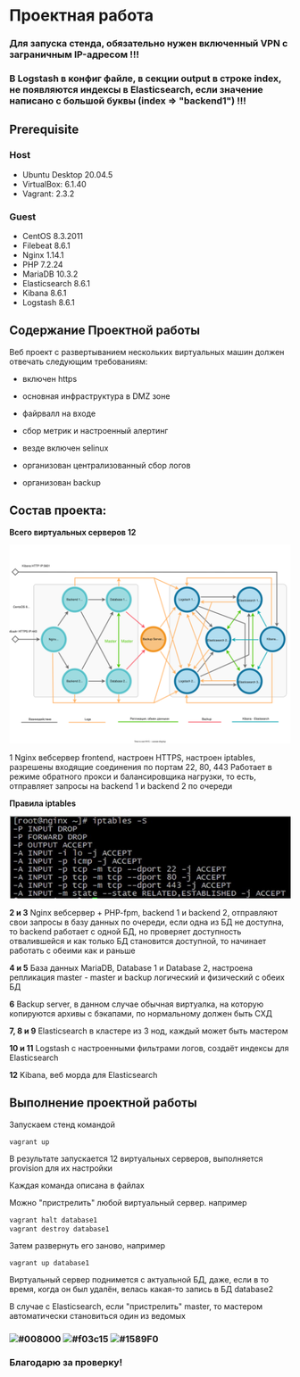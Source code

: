 # Проектная работа

### Для запуска стенда, обязательно нужен включенный VPN с заграничным IP-адресом !!!

### В Logstash в конфиг файле, в секции output в строке index, не появляются индексы в Elasticsearch, если значение написано с большой буквы (index => "backend1") !!!

## **Prerequisite**

### Host ###
- Ubuntu Desktop 20.04.5
- VirtualBox: 6.1.40
- Vagrant: 2.3.2

### Guest ###
- CentOS 8.3.2011
- Filebeat 8.6.1
- Nginx 1.14.1
- PHP 7.2.24
- MariaDB 10.3.2
- Elasticsearch 8.6.1
- Kibana 8.6.1
- Logstash 8.6.1

## **Содержание Проектной работы**

Веб проект с развертыванием нескольких виртуальных машин должен отвечать следующим требованиям:

- включен https

- основная инфраструктура в DMZ зоне

- файрвалл на входе

- сбор метрик и настроенный алертинг

- везде включен selinux

- организован централизованный сбор логов

- организован backup

## **Состав проекта:**

**Всего виртуальных серверов 12**

![Shema](https://github.com/andrey21x6/dz-otus/blob/main/project1/scrin/Shema.svg)

1 Nginx вебсервер frontend, настроен HTTPS, настроен iptables, разрешены входящие соединения по портам 22, 80, 443
Работает в режиме обратного прокси и балансировщика нагрузки, то есть, отправляет запросы на backend 1 и backend 2 по очереди

**Правила iptables**

![iptables](https://github.com/andrey21x6/dz-otus/blob/main/project1/scrin/iptables.jpg)

**2 и 3** Nginx вебсервер + PHP-fpm, backend 1 и backend 2, отправляют свои запросы в базу данных по очереди, если одна из БД не доступна, 
то backend работает с одной БД, но проверяет доступность отвалившейся и как только БД становится доступной, 
то начинает работать с обеими как и раньше

**4 и 5** База данных MariaDB, Database 1 и Database 2, настроена репликация master - master и backup логический и физический с обеих БД

**6** Backup server, в данном случае обычная виртуалка, на которую копируются архивы с бэкапами, по нормальному должен быть СХД

**7, 8 и 9** Elasticsearch в кластере из 3 нод, каждый может быть мастером

**10 и 11** Logstash с настроенными фильтрами логов, создаёт индексы для Elasticsearch

**12** Kibana, веб морда для Elasticsearch

## **Выполнение проектной работы**

Запускаем стенд командой
```
vagrant up
```

В результате запускается 12 виртуальных серверов, выполняется provision для их настройки

Каждая команда описана в файлах

Можно "пристрелить" любой виртуальный сервер. например
```
vagrant halt database1
vagrant destroy database1
```

Затем развернуть его заново, например
```
vagrant up database1
```

Виртуальный сервер поднимется с актуальной БД, даже, если в то время, когда он был удалён, велась какая-то запись в БД database2

В случае с Elasticsearch, если "пристрелить" master, то мастером автоматически становиться один из ведомых

### ![#008000](https://placehold.co/15x15/008000/008000.png) ![#f03c15](https://placehold.co/15x15/f03c15/f03c15.png) ![#1589F0](https://placehold.co/15x15/1589F0/1589F0.png)
### Благодарю за проверку!
